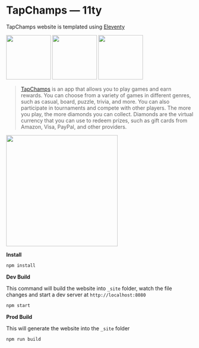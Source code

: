 # TapChamps — 11ty

TapChamps website is templated using [Eleventy](https://www.11ty.dev/)

<img src="https://a11ybadges.com/badge?logo=eleventy" width="120"> <img src="https://img.shields.io/badge/tailwindcss-%2338B2AC.svg?style=for-the-badge&logo=tailwind-css&logoColor=white" width="120"> <img src="https://alpinejs.dev/alpine_long.svg" width="120">

> [TapChamps](https://play.google.com/store/apps/details?id=com.tapchamps.tap) is an app that allows you to play games and earn rewards. You can choose from a variety of games in different genres, such as casual, board, puzzle, trivia, and more. You can also participate in tournaments and compete with other players. The more you play, the more diamonds you can collect. Diamonds are the virtual currency that you can use to redeem prizes, such as gift cards from Amazon, Visa, PayPal, and other providers.

<img src="https://github.com/hakim-d/tapchamps-11ty/assets/7389034/93bbcd58-162c-4c66-be6d-a6a35c0cdb02" width="300">

**Install**

```ruby
npm install
```

**Dev Build**

This command will build the website into ``_site`` folder, watch the file changes and start a dev server at ``http://localhost:8080``

```ruby
npm start
```

**Prod Build**

This will generate the website into the ``_site`` folder

```ruby
npm run build
```
